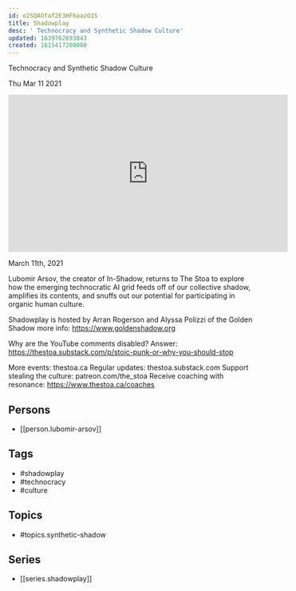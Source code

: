 ```yaml
---
id: o2SQAOfaf2E3HFhaazO1S
title: Shadowplay
desc: ' Technocracy and Synthetic Shadow Culture'
updated: 1639762693843
created: 1615417200000
---
```



 Technocracy and Synthetic Shadow Culture

Thu Mar 11 2021

<iframe width="560" height="315" src="https://www.youtube.com/embed/3Vqd7rcVxEA" title="Shadowplay: Technocracy and Synthetic Shadow Culture w/ Lubomir Arsov" frameborder="0" allow="accelerometer; autoplay; clipboard-write; encrypted-media; gyroscope; picture-in-picture" allowfullscreen ></iframe>

March 11th, 2021

Lubomir Arsov, the creator of In-Shadow, returns to The Stoa to explore how the emerging technocratic AI grid feeds off of our collective shadow, amplifies its contents, and snuffs out our potential for participating in organic human culture.

Shadowplay is hosted by Arran Rogerson and Alyssa Polizzi of the Golden Shadow more info: https://www.goldenshadow.org

Why are the YouTube comments disabled? Answer: https://thestoa.substack.com/p/stoic-punk-or-why-you-should-stop

More events: thestoa.ca
Regular updates: thestoa.substack.com
Support stealing the culture: patreon.com/the_stoa
Receive coaching with resonance: https://www.thestoa.ca/coaches

## Persons

- [[person.lubomir-arsov]]

## Tags

- #shadowplay
- #technocracy
- #culture

## Topics

- #topics.synthetic-shadow

## Series

- [[series.shadowplay]]

